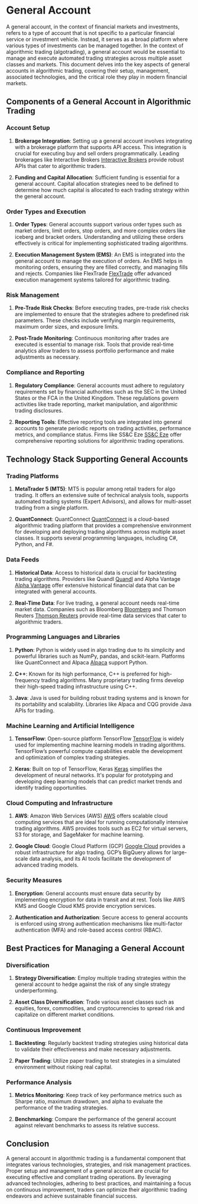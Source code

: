 # General Account

A general account, in the context of financial markets and investments, refers to a type of account that is not specific to a particular financial service or investment vehicle. Instead, it serves as a broad platform where various types of investments can be managed together. In the context of algorithmic trading (algotrading), a general account would be essential to manage and execute automated trading strategies across multiple asset classes and markets. This document delves into the key aspects of general accounts in algorithmic trading, covering their setup, management, associated technologies, and the critical role they play in modern financial markets.

## Components of a General Account in Algorithmic Trading

### Account Setup

1. **Brokerage Integration**: Setting up a general account involves integrating with a brokerage platform that supports API access. This integration is crucial for executing buy and sell orders programmatically. Leading brokerages like Interactive Brokers [Interactive Brokers](https://www.interactivebrokers.com) provide robust APIs that cater to algorithmic traders.

2. **Funding and Capital Allocation**: Sufficient funding is essential for a general account. Capital allocation strategies need to be defined to determine how much capital is allocated to each trading strategy within the general account.

### Order Types and Execution

1. **Order Types**: General accounts support various order types such as market orders, limit orders, stop orders, and more complex orders like iceberg and bracket orders. Understanding and utilizing these orders effectively is critical for implementing sophisticated trading algorithms.

2. **Execution Management System (EMS)**: An EMS is integrated into the general account to manage the execution of orders. An EMS helps in monitoring orders, ensuring they are filled correctly, and managing fills and rejects. Companies like FlexTrade [FlexTrade](https://flextrade.com) offer advanced execution management systems tailored for algorithmic trading.

### Risk Management

1. **Pre-Trade Risk Checks**: Before executing trades, pre-trade risk checks are implemented to ensure that the strategies adhere to predefined risk parameters. These checks include verifying margin requirements, maximum order sizes, and exposure limits.

2. **Post-Trade Monitoring**: Continuous monitoring after trades are executed is essential to manage risk. Tools that provide real-time analytics allow traders to assess portfolio performance and make adjustments as necessary.

### Compliance and Reporting

1. **Regulatory Compliance**: General accounts must adhere to regulatory requirements set by financial authorities such as the SEC in the United States or the FCA in the United Kingdom. These regulations govern activities like trade reporting, market manipulation, and algorithmic trading disclosures.

2. **Reporting Tools**: Effective reporting tools are integrated into general accounts to generate periodic reports on trading activities, performance metrics, and compliance status. Firms like SS&C Eze [SS&C Eze](https://www.ezesoft.com) offer comprehensive reporting solutions for algorithmic trading operations.

## Technology Stack Supporting General Accounts

### Trading Platforms

1. **MetaTrader 5 (MT5)**: MT5 is popular among retail traders for algo trading. It offers an extensive suite of technical analysis tools, supports automated trading systems (Expert Advisors), and allows for multi-asset trading from a single platform.

2. **QuantConnect**: QuantConnect [QuantConnect](https://www.quantconnect.com) is a cloud-based algorithmic trading platform that provides a comprehensive environment for developing and deploying trading algorithms across multiple asset classes. It supports several programming languages, including C#, Python, and F#.

### Data Feeds

1. **Historical Data**: Access to historical data is crucial for backtesting trading algorithms. Providers like Quandl [Quandl](https://www.quandl.com) and Alpha Vantage [Alpha Vantage](https://www.alphavantage.co) offer extensive historical financial data that can be integrated with general accounts.

2. **Real-Time Data**: For live trading, a general account needs real-time market data. Companies such as Bloomberg [Bloomberg](https://www.bloomberg.com/professional/) and Thomson Reuters [Thomson Reuters](https://www.thomsonreuters.com/en.html) provide real-time data services that cater to algorithmic traders.

### Programming Languages and Libraries

1. **Python**: Python is widely used in algo trading due to its simplicity and powerful libraries such as NumPy, pandas, and scikit-learn. Platforms like QuantConnect and Alpaca [Alpaca](https://alpaca.markets) support Python.

2. **C++**: Known for its high performance, C++ is preferred for high-frequency trading algorithms. Many proprietary trading firms develop their high-speed trading infrastructure using C++.

3. **Java**: Java is used for building robust trading systems and is known for its portability and scalability. Libraries like Alpaca and CQG provide Java APIs for trading.

### Machine Learning and Artificial Intelligence

1. **TensorFlow**: Open-source platform TensorFlow [TensorFlow](https://www.tensorflow.org) is widely used for implementing machine learning models in trading algorithms. TensorFlow’s powerful compute capabilities enable the development and optimization of complex trading strategies.

2. **Keras**: Built on top of TensorFlow, Keras [Keras](https://keras.io) simplifies the development of neural networks. It's popular for prototyping and developing deep learning models that can predict market trends and identify trading opportunities.

### Cloud Computing and Infrastructure

1. **AWS**: Amazon Web Services (AWS) [AWS](https://aws.amazon.com) offers scalable cloud computing services that are ideal for running computationally intensive trading algorithms. AWS provides tools such as EC2 for virtual servers, S3 for storage, and SageMaker for machine learning.

2. **Google Cloud**: Google Cloud Platform (GCP) [Google Cloud](https://cloud.google.com) provides a robust infrastructure for algo trading. GCP’s BigQuery allows for large-scale data analysis, and its AI tools facilitate the development of advanced trading models.

### Security Measures

1. **Encryption**: General accounts must ensure data security by implementing encryption for data in transit and at rest. Tools like AWS KMS and Google Cloud KMS provide encryption services.

2. **Authentication and Authorization**: Secure access to general accounts is enforced using strong authentication mechanisms like multi-factor authentication (MFA) and role-based access control (RBAC).

## Best Practices for Managing a General Account

### Diversification

1. **Strategy Diversification**: Employ multiple trading strategies within the general account to hedge against the risk of any single strategy underperforming.

2. **Asset Class Diversification**: Trade various asset classes such as equities, forex, commodities, and cryptocurrencies to spread risk and capitalize on different market conditions.

### Continuous Improvement

1. **Backtesting**: Regularly backtest trading strategies using historical data to validate their effectiveness and make necessary adjustments.

2. **Paper Trading**: Utilize paper trading to test strategies in a simulated environment without risking real capital.

### Performance Analysis

1. **Metrics Monitoring**: Keep track of key performance metrics such as Sharpe ratio, maximum drawdown, and alpha to evaluate the performance of the trading strategies.

2. **Benchmarking**: Compare the performance of the general account against relevant benchmarks to assess its relative success.

## Conclusion

A general account in algorithmic trading is a fundamental component that integrates various technologies, strategies, and risk management practices. Proper setup and management of a general account are crucial for executing effective and compliant trading operations. By leveraging advanced technologies, adhering to best practices, and maintaining a focus on continuous improvement, traders can optimize their algorithmic trading endeavors and achieve sustainable financial success.